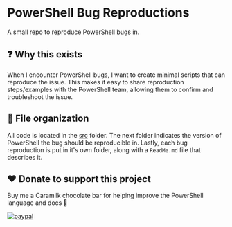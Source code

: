 # PowerShell Bug Reproductions

A small repo to reproduce PowerShell bugs in.

## ❓ Why this exists

When I encounter PowerShell bugs, I want to create minimal scripts that can reproduce the issue.
This makes it easy to share reproduction steps/examples with the PowerShell team, allowing them to confirm and troubleshoot the issue.

## 📁 File organization

All code is located in the [src](/src/) folder.
The next folder indicates the version of PowerShell the bug should be reproducible in.
Lastly, each bug reproduction is put in it's own folder, along with a `ReadMe.md` file that describes it.

## ❤️ Donate to support this project

Buy me a Caramilk chocolate bar for helping improve the PowerShell language and docs 🙂

[![paypal](https://www.paypalobjects.com/en_US/i/btn/btn_donateCC_LG.gif)](https://www.paypal.me/deadlydogDan/5USD)

